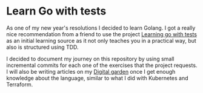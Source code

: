 # Learn Go with tests

As one of my new year's resolutions I decided to learn Golang.
I got a really nice recommendation from a friend to use the project [Learning go with tests](https://quii.gitbook.io/learn-go-with-tests/)
as an initial learning source as it not only teaches you in a practical way, but also is structured using TDD.

I decided to document my journey on this repository by using small incremental commits for each one of the exercises that the project requests.
I will also be writing articles on my [Digital garden](https://www.rodsantos.dev) once I get enough knowledge about the language,
similar to what I did with Kubernetes and Terraform.

